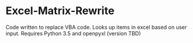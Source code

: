 # Excel-Matrix-Rewrite
Code written to replace VBA code.  Looks up items in excel based on user input.
Requires Python 3.5 and openpyxl (version TBD) 
